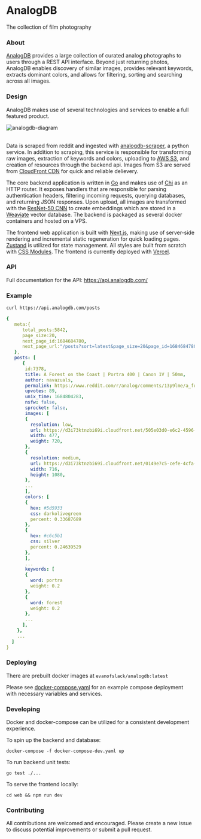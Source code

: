 # AnalogDB

The collection of film photography

### About

[AnalogDB](https://analogdb.com) provides a large collection of curated analog photographs to users through a REST API interface. Beyond just returning photos, AnalogDB enables discovery of similar images, provides relevant keywords, extracts dominant colors, and allows for filtering, sorting and searching across all images.

### Design

AnalogDB makes use of several technologies and services to enable a full featured product.

<img alt="analogdb-diagram" src="https://github.com/evanofslack/analogdb/assets/51209817/cd0f5de5-32be-44af-914e-4cdadb8b2bdf">
<br/><br/>

Data is scraped from reddit and ingested with [analogdb-scraper](https://github.com/evanofslack/analogdb-scraper), a python service. In addition to scraping, this service is responsible for transforming raw images, extraction of keywords and colors, uploading to [AWS S3](https://aws.amazon.com/s3/), and creation of resources through the backend api. Images from S3 are served from [CloudFront CDN](https://aws.amazon.com/cloudfront/) for quick and reliable delievery.

The core backend application is written in [Go](https://go.dev/) and makes use of [Chi](https://github.com/go-chi/chi) as an HTTP router. It exposes handlers that are responsible for parsing authentication headers, filtering incoming requests, querying databases, and returning JSON responses. Upon upload, all images are transformed with the [ResNet-50 CNN](https://datagen.tech/guides/computer-vision/resnet-50/) to create embeddings which are stored in a [Weaviate](https://github.com/weaviate/weaviate) vector database. The backend is packaged as several docker containers and hosted on a VPS.

The frontend web application is built with [Next.js](https://github.com/vercel/next.js/), making use of server-side rendering and incremental static regeneration for quick loading pages. [Zustand](https://github.com/pmndrs/zustand) is utilized for state management. All styles are built from scratch with [CSS Modules](https://github.com/css-modules/css-modules). The frontend is currently deployed with [Vercel](https://vercel.com/).

### API

Full documentation for the API: <https://api.analogdb.com/>

### Example

```bash
curl https://api.analogdb.com/posts
```

```yaml
{
   meta:{
      total_posts:5842,
      page_size:20,
      next_page_id:1684684780,
      next_page_url:"/posts?sort=latest&page_size=20&page_id=1684684780",
   },
   posts: [
      {
       id:7378,
       title: A Forest on the Coast | Portra 400 | Canon 1V | 50mm,
       author: navazuals,
       permalink: https://www.reddit.com/r/analog/comments/13p9lme/a_forest_on_the_coast_portra_400_canon_1v_50mm/,
       upvotes: 89,
       unix_time: 1684804283,
       nsfw: false,
       sprocket: false,
       images: [
       {
         resolution: low,
         url: https://d3i73ktnzbi69i.cloudfront.net/505e03d0-e6c2-4596-97d2-77d6831e802c.jpeg,
         width: 477,
         weight: 720,
       },
       {
         resolution: medium,
         url: https://d3i73ktnzbi69i.cloudfront.net/0149e7c5-cefe-4cfa-a731-c7696c067d98.jpeg,
         width: 716,
         height: 1080,
       },
       ...
       ],
       colors: [
       {
         hex: #5d5933
         css: darkolivegreen
         percent: 0.33687689
       },
       {
         hex: #c6c5b1
         css: silver
         percent: 0.24639529
       },
       ],
       ...
       keywords: [
       {
         word: portra
         weight: 0.2
       },
       {
         word: forest
         weight: 0.2
       },
       ...
      ],
    },
    ...
  ]
}
```

### Deploying

There are prebuilt docker images at `evanofslack/analogdb:latest`

Please see [docker-compose.yaml](https://github.com/evanofslack/analogdb/blob/main/docker-compose.yml) for an example compose deployment with necessary variables and services.

### Developing

Docker and docker-compose can be utilized for a consistent development experience.

To spin up the backend and database:

`docker-compose -f docker-compose-dev.yaml up`

To run backend unit tests:

`go test ./...`

To serve the frontend locally:

`cd web && npm run dev`

### Contributing

All contributions are welcomed and encouraged. Please create a new issue to discuss potential improvements or submit a pull request.
